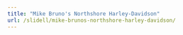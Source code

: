 ```yaml
---
title: "Mike Bruno's Northshore Harley-Davidson"
url: /slidell/mike-brunos-northshore-harley-davidson/
---
```

